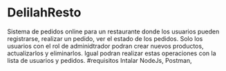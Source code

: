 # DelilahResto
Sistema de pedidos online para un restaurante donde los usuarios pueden registrarse, realizar un pedido, ver el estado de los pedidos. Solo los usuarios con el rol de adminidtrador podran crear nuevos productos, actualizarlos y eliminarlos. Igual podran realizar estas operaciones con la lista de usuarios y pedidos.
#requisitos
Intalar NodeJs, Postman, 
